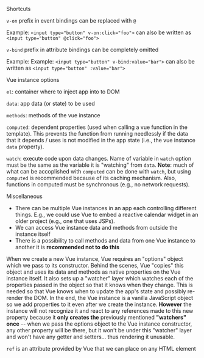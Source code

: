 Shortcuts

`v-on` prefix in event bindings can be replaced with `@`

Example: `<input type="button" v-on:click="foo">` can also be written as `<input type="button" @click="foo">`

`v-bind` prefix in attribute bindings can be completely omitted

Example: Example: `<input type="button" v-bind:value="bar">` can also be written as `<input type="button" :value="bar">`

Vue instance options

`el`: container where to inject app into to DOM

`data`: app data (or state) to be used

`methods`: methods of the vue instance

`computed`: dependent properties (used when calling a vue function in the template). This prevents the function from running needlessly if the data that it depends / uses is not modified in the app state (i.e., the vue instance `data` property).

`watch`: execute code upon data changes. Name of variable in `watch` option must be the same as the variable it is "watching" from `data`. **Note**: much of what can be accoplished with `computed` can be done with `watch`, but using `computed` is recommended because of its caching mechanism. Also, functions in computed must be synchronous (e.g., no network requests).

Miscellaneous

- There can be multiple Vue instances in an app each controlling different things. E.g., we could use Vue to embed a reactive calendar widget in an older project (e.g., one that uses JSPs).
- We can access Vue instance data and methods from outside the instance itself
- There is a possibility to call methods and data from one Vue instance to another it is **recommended not to do this**

When we create a new Vue instance, Vue requires an "options" object which we pass to its constructor. Behind the scenes, Vue "copies" this object and uses its data and methods as native properties on the Vue instance itself. It also sets up a "watcher" layer which watches each of the properties passed in the object so that it knows when they change. This is needed so that Vue knows when to update the app's state and possibly re-render the DOM. In the end, the Vue instance is a vanilla JavaScript object so we add properties to it even after we create the instance. **However** the instance will not recognize it and react to any references made to this new property because it **only creates the** previously mentioned **"watchers" once** -- when we pass the options object to the Vue instance constructor, any other property will be there, but it won't be under this "watcher" layer and won't have any getter and setters... thus rendering it unusable.

`ref` is an attribute provided by Vue that we can place on any HTML element 